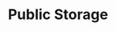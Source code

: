 ---
title: "Public Storage"
url: /woodbridge/public-storage-prince-william-parkway/
shop: Mieten
---